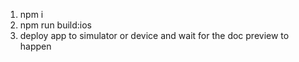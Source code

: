 1. npm i
2. npm run build:ios
3. deploy app to simulator or device and wait for the doc preview to happen